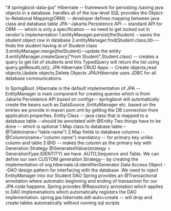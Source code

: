 "# springboot-data-jpa"
Hibernate -- framework for persisting /saving java objects in a database.
             handles all of the low-level SQL
             provides the Object-to-Relational Mapping(ORM) -- developer defines mapping between java class and database table
JPA--Jakarta Persistence API -- standard API for ORM --- which is only a specification -- 
no need to get locked out in vendor's implementation
1.entityManager.persist(theStudent) --saves the student object row in database
2.entityManager.find(Student.class,Id)--- finds the student having id of Student class
3.entityManager.merge(theStudent)--update the entity
4.entityManager.createQuery("from Student",Student.class) -- creates a query to get list of students and this TypedQuery will return the list using query.getResultList();
JPA Hibernate CRUD Apps -- Create objects,read objects,Update objects,Delete Objects
JPA/Hibernate uses JDBC for all database communications.


In SpringBoot ,Hibernate is the default implementation of JPA -- EntityManager is main component for creating queries which is from Jakarta Persistence API
based on configs-- springboot will automatically create the beans such as DataSource ,EntityManager etc. based on the entries we provide in maven pom.xml by getting the DB connection from application.properties.
Entity Class -- java class that is mapped to a database table --should be annotated with @Entity 
Two things have to be done -- which is optional
   1.Map class to database table-- @Table(name="table name")
   2.Map fields to database columns -- @Column(name="column name")
   mandatory -- for primary key unlike column and table
   3.@ID -- makes the column as the primary key with Generation Strategy @GeneratedValue(strategy = GenerationType.IDENTITY) we have .AUTO,Sequence and Table.
   We can define our own CUSTOM generation Strategy-- by creating the implementation of org.hibernate.id.identifierGenerator
   Data Access Object --DAO design pattern for interfacing with the database .We need to inject EntityManager into our Student DAO
    Spring provides an @Transactional annotation where automatic beginning and ending of transaction for our JPA code happens.
    Spring provides @Repository annotation  which applies to DAO implemenations which automatically registers the DAO implementation.
    spring.jpa.hibernate.ddl-auto=create -- will drop and create tables automatically without running sql scripts
